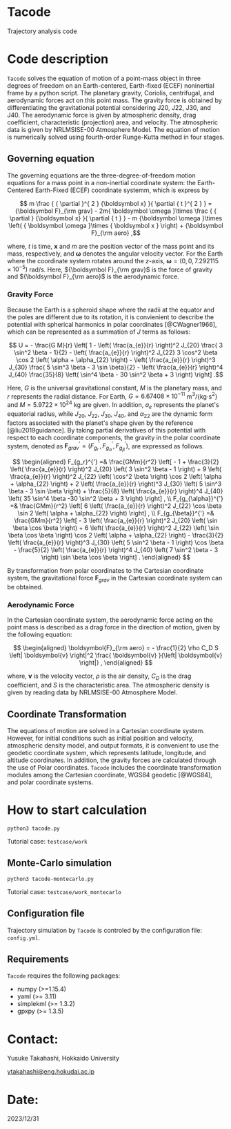 # Tacode
Trajectory analysis code


# Code description

`Tacode` solves the equation of motion of a point-mass object in three degrees of freedom on an Earth-centered, Earth-fixed (ECEF) noninertial frame by a python script.
The planetary gravity, Coriolis, centrifugal, and aerodynamic forces act on this point mass.
The gravity force is obtained by differentiating the gravitational potential considering J20, J22, J30, and J40.
The aerodynamic force is given by atmospheric density, drag coefficient, characteristic (projection) area, and velocity.
The atmospheric data is given by NRLMSISE-00 Atmosphere Model.
The equation of motion is numerically solved using fourth-order Runge-Kutta method in four stages.

## Governing equation

The governing equations are the three-degree-of-freedom motion equations for a mass point in a non-inertial coordinate system: the Earth-Centered Earth-Fixed (ECEF) coordinate systemm, which is express by

```math
	m \frac { { \partial  }^{ 2 } {\boldsymbol x} }{ \partial { t }^{ 2 } } = 
	{\boldsymbol F}_{\rm grav} 
	- 2m{ \boldsymbol \omega }\times \frac { { \partial  } {\boldsymbol x} }{ \partial { t } } 
	- m {\boldsymbol  \omega  }\times \left( { \boldsymbol \omega  }\times { \boldsymbol x } \right) 
	+ {\boldsymbol F}_{\rm aero} ,
```

where, $t$ is time, ${\boldsymbol x}$ and $m$ are the position vector of the mass point and its mass, respectively, and ${\boldsymbol \omega}$ denotes the angular velocity vector.
For the Earth where the coordinate system rotates around the $z$-axis, ${\boldsymbol \omega}=(0, 0, 7.292115\times10^{-5})$ rad/s.
Here, $`{\boldsymbol F}_{\rm grav}`$ is the force of gravity and $`{\boldsymbol F}_{\rm aero}`$ is the aerodynamic force.

### Gravity Force

Because the Earth is a spheroid shape where the radii at the equator and the poles are different due to its rotation, it is convienient to describe the potential with spherical harmonics in polar coordinates [@CWagner1966], which can be represented as a summation of $J$ terms as follows:

```math
	U = - \frac{G M}{r} 
	\left[ 1
	- \left( \frac{a_{e}}{r} \right)^2 J_{20} \frac{ 3 \sin^2 \beta - 1}{2} 
	- \left( \frac{a_{e}}{r} \right)^2 J_{22} 3 \cos^2 \beta \cos 2 \left( \alpha + \alpha_{22} \right) 
	- \left( \frac{a_{e}}{r} \right)^3 J_{30} \frac{ 5 \sin^3 \beta - 3 \sin \beta}{2}  
	- \left( \frac{a_{e}}{r} \right)^4 J_{40} \frac{35}{8} \left( \sin^4 \beta - 30 \sin^2 \beta + 3 \right) \right] .
```

Here, $G$ is the universal gravitational constant, $M$ is the planetary mass, and $r$ represents the radial distance. 
For Earth, $`G=6.67408\times10^{-11}`$ m$^3$/{kg$`\cdot`$s$^2$} and $M=5.9722\times10^{24}$ kg are given.
In addition, $a_e$ represents the planet's equatorial radius, while $J_{20}$, $J_{22}$, $J_{30}$, $J_{40}$, and $\alpha_{22}$ are the dynamic form factors associated with the planet's shape given by the reference [@liu2019guidance]. 
By taking partial derivatives of this potential with respect to each coordinate components, the gravity in the polar coordinate system, denoted as $`\boldsymbol{F}_{grav}^{'}=(F_{g_r}^{'}, F_{g_{\alpha}}^{'}, F_{g_{\beta}}^{'})`$, are expressed as follows.

$$
\begin{aligned}
	F_{g_r}^{'}
	=& \frac{GMm}{r^2} 
	\left[ 
	- 1
	+ \frac{3}{2} \left( \frac{a_{e}}{r} \right)^2 J_{20} \left( 3 \sin^2 \beta - 1 \right)
	+ 9 \left( \frac{a_{e}}{r} \right)^2 J_{22} \left( \cos^2 \beta \right) \cos 2 \left( \alpha + \alpha_{22} \right)
	+ 2 \left( \frac{a_{e}}{r} \right)^3 J_{30} \left( 5 \sin^3 \beta - 3 \sin \beta \right)
	+ \frac{5}{8} \left( \frac{a_{e}}{r} \right)^4 J_{40} \left( 35 \sin^4 \beta -30 \sin^2 \beta + 3  \right)
	\right] , \\
	F_{g_{\alpha}}^{'} 
	=& \frac{GMm}{r^2} 
	\left[ 
	6 \left( \frac{a_{e}}{r} \right)^2 J_{22}  \cos \beta \sin 2 \left( \alpha + \alpha_{22} \right)
	\right] , \\
	F_{g_{\beta}}^{'} 
	=& \frac{GMm}{r^2} 
	\left[ 
	- 3 \left( \frac{a_{e}}{r} \right)^2 J_{20} \left( \sin \beta \cos \beta \right)
	+ 6 \left( \frac{a_{e}}{r} \right)^2 J_{22} \left( \sin \beta \cos \beta \right) \cos 2 \left( \alpha + \alpha_{22} \right)
	-  \frac{3}{2} \left( \frac{a_{e}}{r} \right)^3 J_{30} \left( 5 \sin^2 \beta - 1 \right) \cos \beta
	- \frac{5}{2} \left( \frac{a_{e}}{r} \right)^4 J_{40} \left( 7 \sin^2 \beta - 3 \right) \sin \beta \cos \beta
	\right] .
\end{aligned}
$$

By transformation from polar coordinates to the Cartesian coordinate system, the gravitational force $\boldsymbol{F}_{grav}$ in the Cartesian coordinate system can be obtained.

### Aerodynamic Force

In the Cartesian coordinate system, the aerodynamic force acting on the point mass is described as a drag force in the direction of motion, given by the following equation:

$$
\begin{aligned}
	\boldsymbol{F}_{\rm aero} = - \frac{1}{2} \rho C_D S \left| \boldsymbol{v} \right|^2 \frac{ \boldsymbol{v} }{\left| \boldsymbol{v} \right|} ,
\end{aligned}
$$

where, $\boldsymbol{v}$ is the velocity vector, $\rho$ is the air density, $C_D$ is the drag coefficient, and $S$ is the characteristic area.
The atmospheric density is given by reading data by NRLMSISE-00 Atmosphere Model.


## Coordinate Transformation

The equations of motion are solved in a Cartesian coordinate system. 
However, for initial conditions such as initial position and velocity, atmospheric density model, and output formats, it is convenient to use the geodetic coordinate system, which represents latitude, longitude, and altitude coordinates. 
In addition, the gravity forces are calculated through the use of Polar coordinates. 
`Tacode` includes the coordinate transformation modules among the Cartesian coordinate,  WGS84 geodetic [@WGS84], and polar coordinate systems.


# How to start calculation

```console
python3 tacode.py
```

Tutorial case: `testcase/work`


## Monte-Carlo simulation

```console
python3 tacode-montecarlo.py
```

Tutorial case: `testcase/work_montecarlo`


## Configuration file

Trajectory simulation by `Tacode` is controled by the configuration file: `config.yml`.

## Requirements

`Tacode` requires the following packages:
- numpy (>=1.15.4)
- yaml (>= 3.11)
- simplekml (>= 1.3.2)
- gpxpy (>= 1.3.5)

# Contact:

Yusuke Takahashi, Hokkaido University

ytakahashi@eng.hokudai.ac.jp


# Date:

2023/12/31
